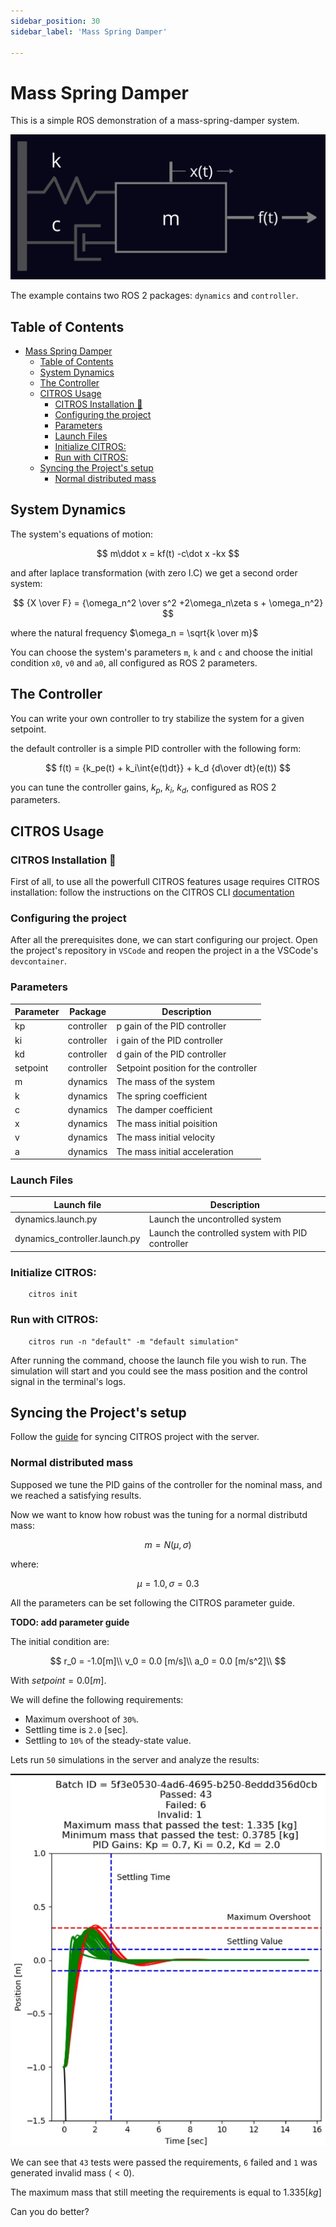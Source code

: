 ```yaml
---
sidebar_position: 30
sidebar_label: 'Mass Spring Damper'

---
```


# Mass Spring Damper

This is a simple ROS demonstration of a mass-spring-damper system.

![jpeg](img/system.jpeg)

The example contains two ROS 2 packages: `dynamics` and `controller`.

## Table of Contents
- [Mass Spring Damper](#mass-spring-damper)
  - [Table of Contents](#table-of-contents)
  - [System Dynamics](#system-dynamics)
  - [The Controller](#the-controller)
  - [CITROS Usage](#citros-usage)
    - [CITROS Installation 🛫](#citros-installation-)
    - [Configuring the project](#configuring-the-project)
    - [Parameters](#parameters)
    - [Launch Files](#launch-files)
    - [Initialize CITROS:](#initialize-citros)
    - [Run with CITROS:](#run-with-citros)
  - [Syncing the Project's setup](#syncing-the-projects-setup)
    - [Normal distributed mass](#normal-distributed-mass)

## System Dynamics

The system's equations of motion:

$$
        m\ddot x =  kf(t) -c\dot x -kx
$$

and after laplace transformation (with zero I.C) we get a second order system:

$$
        {X \over F} = {\omega_n^2 \over s^2 +2\omega_n\zeta s + \omega_n^2}
$$

where the natural frequency $\omega_n = \sqrt{k \over m}$

You can choose the system's parameters `m`, `k` and `c` and choose the initial condition `x0`, `v0` and `a0`, all configured as ROS 2 parameters.

## The Controller

You can write your own controller to try stabilize the system for a given setpoint.

the default controller is a simple PID controller with the following form:

$$
        f(t) = {k_pe(t) + k_i\int{e(t)dt}} + k_d {d\over dt}(e(t))
$$

you can tune the controller gains, $k_p$, $k_i$, $k_d$, configured as ROS 2 parameters.

## CITROS Usage

### CITROS Installation 🛫
First of all, to use all the powerfull CITROS features usage requires CITROS installation: follow the instructions on the CITROS CLI [documentation](https://citros.io/doc/docs/cli/cli_install)

### Configuring the project

After all the prerequisites done, we can start configuring our project. Open the project's repository in `VSCode` and reopen the project in a the VSCode's `devcontainer`.

### Parameters

| Parameter | Package | Description
| --------|  --------|  --------|
|kp | controller | p gain of the PID controller
|ki | controller | i gain of the PID controller
|kd | controller | d gain of the PID controller
|setpoint | controller | Setpoint position for the controller
|m | dynamics | The mass of the system
|k | dynamics | The spring coefficient
|c | dynamics | The damper coefficient
|x | dynamics | The mass initial poisition
|v | dynamics | The mass initial velocity
|a | dynamics | The mass initial acceleration

### Launch Files

|Launch file| Description
| --------|  --------|
|dynamics.launch.py | Launch the uncontrolled system
|dynamics_controller.launch.py | Launch the controlled system with PID controller

### Initialize CITROS:

        citros init

### Run with CITROS:

        citros run -n "default" -m "default simulation"

After running the command, choose the launch file you wish to run. The simulation will start and you could see the mass position and the control signal in the terminal's logs.

## Syncing the Project's setup

Follow the [guide](https://citros.io/doc/docs/cli/cli_commands/cli_sync) for syncing CITROS project with the server.



### Normal distributed mass

Supposed we tune the PID gains of the controller for the nominal mass, and we reached a satisfying results.

Now we want to know how robust was the tuning for a normal distributd mass:

$$ 
m = N(\mu, \sigma)
$$

where:

$$ 
\mu = 1.0,    
\sigma = 0.3 
$$

All the parameters can be set following the CITROS parameter guide.

**TODO: add parameter guide**

The initial condition are:

$$
r_0 = -1.0[m]\\
v_0 = 0.0 [m/s]\\
a_0 = 0.0 [m/s^2]\\
$$

With $setpoint = 0.0 [m]$.

We will define the following requirements:

* Maximum overshoot of `30%`.
* Settling time is `2.0` [sec].
* Settling to `10%` of the steady-state value.

Lets run `50` simulations in the server and analyze the results:

![jpeg](img/analysis.jpeg)


We can see that `43` tests were passed the requirements, `6` failed and `1` was generated invalid mass $(<0)$.

The maximum mass that still meeting the requirements is equal to $1.335 [kg]$


Can you do better?